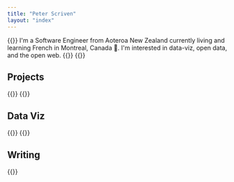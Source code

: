 ```yaml
---
title: "Peter Scriven"
layout: "index"
---
```


{{<intro>}}
  I'm a Software Engineer from Aoteroa New Zealand currently living and learning French in Montreal, Canada 🍁. I'm interested in data-viz, open data, and the open web.
{{</intro>}}
{{<homepage-split>}}

## Projects

{{<list-projects-preview>}}
{{<homepage-split>}}

## Data Viz

{{<list-data-viz-preview>}}
{{<homepage-split>}}

## Writing

{{<list-writing-preview>}}

